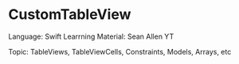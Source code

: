 # CustomTableView
Language: Swift 
Learrning Material: Sean Allen YT

Topic: TableViews, TableViewCells, Constraints, Models, Arrays, etc
